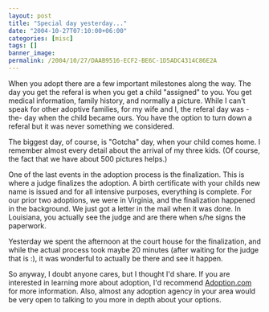 ```yaml
---
layout: post
title: "Special day yesterday..."
date: "2004-10-27T07:10:00+06:00"
categories: [misc]
tags: []
banner_image: 
permalink: /2004/10/27/DAAB9516-ECF2-BE6C-1D5ADC4314C86E2A
---
```


When you adopt there are a few important milestones along the way. The day you get the referal is when you get a child "assigned" to you. You get medical information, family history, and normally a picture. While I can't speak for other adoptive families, for my wife and I, the referal day was -the- day when the child became ours. You have the option to turn down a referal but it was never something we considered.

The biggest day, of course, is "Gotcha" day, when your child comes home. I remember almost every detail about the arrival of my three kids. (Of course, the fact that we have about 500 pictures helps.) 

One of the last events in the adoption process is the finalization. This is where a judge finalizes the adoption. A birth certificate with your childs new name is issued and for all intensive purposes, everything is complete. For our prior two adoptions, we were in Virginia, and the finalization happened in the background. We just got a letter in the mail when it was done. In Louisiana, you actually see the judge and are there when s/he signs the paperwork.

Yesterday we spent the afternoon at the court house for the finalization, and while the actual process took maybe 20 minutes (after waiting for the judge that is :), it was wonderful to actually be there and see it happen.

So anyway, I doubt anyone cares, but I thought I'd share. If you are interested in learning more about adoption, I'd recommend <a href="http://www.adoption.com">Adoption.com</a> for more information. Also, almost any adoption agency in your area would be very open to talking to you more in depth about your options.